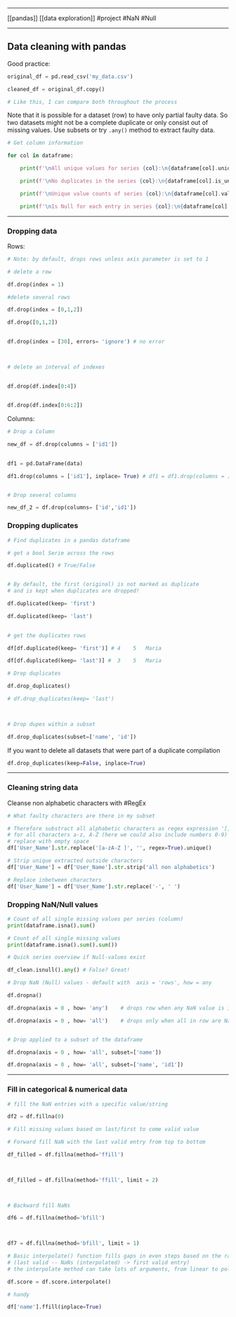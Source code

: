 ___
[[pandas]]
[[data exploration]]
#project 
#NaN 
#Null
___
## Data cleaning with pandas

Good practice:

```python
original_df = pd.read_csv('my_data.csv')

cleaned_df = original_df.copy()

# Like this, I can compare both throughout the process
```

Note that it is possible for a dataset (row) to have only partial faulty data. So two datasets might not be a complete duplicate or only consist out of missing values. Use subsets or try `.any()` method to extract faulty data.

```python
# Get column information

for col in dataframe:

    print(f'\nAll unique values for series {col}:\n{dataframe[col].unique()}')

    print(f'\nNo duplicates in the series {col}:\n{dataframe[col].is_unique}')

    print(f'\nUnique value counts of series {col}:\n{dataframe[col].value_counts()}')

    print(f'\nIs Null for each entry in series {col}:\n{dataframe[col].isnull()}')
```
___
### Dropping data

Rows:
```python
# Note: by default, drops rows unless axis parameter is set to 1

# delete a row

df.drop(index = 1)

#delete several rows

df.drop(index = [0,1,2])

df.drop([0,1,2])
  

df.drop(index = [30], errors= 'ignore') # no error

  

# delete an interval of indexes

  
df.drop(df.index[0:4])
  

df.drop(df.index[0:6:2])
```

Columns:
```python
# Drop a Column

new_df = df.drop(columns = ['id1'])
  

df1 = pd.DataFrame(data)

df1.drop(columns = ['id1'], inplace= True) # df1 = df1.drop(columns = ['id1'])


# Drop several columns

new_df_2 = df.drop(columns= ['id','id1'])
```
### Dropping duplicates

```python
# Find duplicates in a pandas dataframe

# get a bool Serie across the rows

df.duplicated() # True/False


# By default, the first (original) is not marked as duplicate 
# and is kept when duplicates are dropped!

df.duplicated(keep= 'first')

df.duplicated(keep= 'last')

  
# get the duplicates rows

df[df.duplicated(keep= 'first')] # 4    5   Maria

df[df.duplicated(keep= 'last')] #  3    5   Maria

# Drop duplicates

df.drop_duplicates()

# df.drop_duplicates(keep= 'last')

  

# Drop dupes within a subset

df.drop_duplicates(subset=['name', 'id'])
```

If you want to delete all datasets that were part of a duplicate compilation
```python
df.drop_duplicates(keep=False, inplace=True)
```
___
### Cleaning string data

Cleanse non alphabetic characters with #RegEx
```python
# What faulty characters are there in my subset

# Therefore substract all alphabetic characters as regex expression '[]'
# for all characters a-z, A-Z (here we could also include numbers 0-9) AND the 'space' character
# replace with empty space
df['User_Name'].str.replace('[a-zA-Z ]', '', regex=True).unique()

# Strip unique extracted outside characters
df['User_Name'] = df['User_Name'].str.strip('all non alphabetics')

# Replace inbetween characters 
df['User_Name'] = df['User_Name'].str.replace('-', ' ')
```

### Dropping NaN/Null values

```python
# Count of all single missing values per series (column)
print(dataframe.isna().sum()

# Count of all single missing values
print(dataframe.isna().sum().sum())

# Quick series overview if Null-values exist

df_clean.isnull().any() # False? Great!
```

```python
# Drop NaN (Null) values - default with  axis = 'rows', how = any

df.dropna()

df.dropna(axis = 0 , how= 'any')    # drops row when any NaN value is in that row

df.dropna(axis = 0 , how= 'all')    # drops only when all in row are NaN values


# Drop applied to a subset of the dataframe

df.dropna(axis = 0 , how= 'all', subset=['name'])

df.dropna(axis = 0 , how= 'all', subset=['name', 'id1'])
```
___
### Fill in categorical & numerical data

```python
# fill the NaN entries with a specific value/string

df2 = df.fillna(0)
```

```python
# Fill missing values based on last/first to come valid value

# Forward fill NaN with the last valid entry from top to bottom

df_filled = df.fillna(method='ffill')

  

df_filled = df.fillna(method='ffill', limit = 2)

  

# Backward fill NaNs

df6 = df.fillna(method='bfill')

  

df7 = df.fillna(method='bfill', limit = 1)
```

```python
# Basic interpolate() function fills gaps in even steps based on the range 
# (last valid -- NaNs (interpolated) -> first valid entry)
# the interpolate method can take lots of arguments, from linear to polynomial

df.score = df.score.interpolate()
```

```python
# handy

df['name'].ffill(inplace=True)
```
